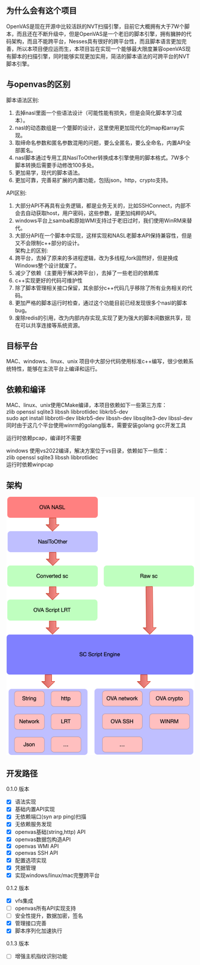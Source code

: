 ## 为什么会有这个项目  
OpenVAS是现在开源中比较活跃的NVT扫描引擎，目前它大概拥有大于7W个脚本，而且还在不断升级中，但是OpenVAS是一个老旧的脚本引擎，拥有臃肿的代码架构，而且不能跨平台，Nesses具有很好的跨平台性，而且脚本语言更加完善，所以本项目便应运而生，本项目旨在实现一个能够最大限度兼容openVAS现有脚本的扫描引擎，同时能够实现更加实用，简洁的脚本语法的可跨平台的NVT脚本引擎。

## 与openvas的区别  
脚本语法区别:  
1. 去掉nasl里面一个些语法设计（可能性能有损失，但是会简化脚本学习成本）。  
2. nasl的动态数组是一个蹩脚的设计，这里使用更加现代化的map和array实现。  
3. 取缔命名参数和匿名参数混用的问题，要么全匿名，要么全命名，内置API全部匿名。  
4. nasl脚本通过专用工具NaslToOther转换成本引擎使用的脚本格式。7W多个脚本转换后需要手动修改100多处。  
5. 更加易学，现代的脚本语法。  
6. 更加可靠，完善易扩展的内置功能，包括json，http，crypto支持。  

API区别:  
1. 大部分API不再具有业务逻辑，都是业务无关的，比如SSHConnect，内部不会去自动获取host，用户密码，这些参数，是更加纯粹的API。  
2. windows平台上samba和原始WMI支持过于老旧过时，我们使用WinRM来替代。  
3. 大部分API在一个脚本中实现，这样实现和NASL老脚本API保持兼容性，但是又不会限制c++部分的设计。  
架构上的区别:  
1. 跨平台，去掉了原来的多进程逻辑，改为多线程,fork固然好，但是换成Windows整个设计就废了。  
2. 减少了依赖（主要用于解决跨平台），去掉了一些老旧的依赖库  
3. c++实现更好的代码可维护性  
4. 除了脚本管理相关接口保留，其余部分c++代码几乎移除了所有业务相关的代码。  
5. 更加严格的脚本运行时检查，通过这个功能目前已经发现很多个nasl的脚本bug。  
6. 废除redis的引用，改为内部内存实现,实现了更为强大的脚本间数据共享，现在可以共享连接等系统资源。  

## 目标平台
MAC、windows、linux、unix
项目中大部分代码使用标准c++编写，很少依赖系统特性，能够在主流平台上编译和运行。  

## 依赖和编译  
MAC、linux、unix使用CMake编译，本项目依赖如下一些第三方库：  
zlib openssl sqlite3 libssh  libbrotlidec libkrb5-dev  
sudo apt install libbrotli-dev libkrb5-dev libssh-dev libsqlite3-dev libssl-dev
同时由于这几个平台使用winrm的golang版本，需要安装golang gcc开发工具  

运行时依赖pcap，编译时不需要  

windows 使用vs2022编译，解决方案位于vs目录，依赖如下一些库：  
zlib openssl sqlite3 libssh  libbrotlidec  
运行时依赖winpcap   

## 架构  
![整体架构](https://github.com/Clivebi/nvtengine/blob/main/doc/img/nvtengine.png)

## 开发路径
0.1.0 版本  
- [x] 语法实现  
- [x] 基础内置API实现  
- [x] 无依赖端口(syn arp ping)扫描  
- [x] 无依赖服务发现  
- [x] openvas基础(string,http) API  
- [x] openvas数据包构造API  
- [x] openvas WMI API  
- [x] openvas SSH API  
- [x] 配置选项实现
- [x] 凭据管理
- [x] 实现windows/linux/mac完整跨平台

0.1.2  版本  
- [x] vfs集成
- [ ] openvas所有API实现支持
- [ ] 安全性提升，数据加密，签名
- [x] 管理接口完善
- [x] 脚本序列化加速执行

0.1.3  版本  
- [ ] 增强主机指纹识别功能
